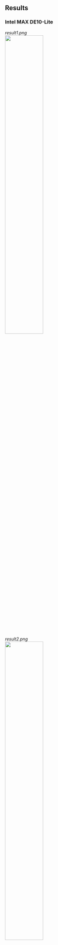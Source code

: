 ## Results
### Intel MAX DE10-Lite

*result1.png* <br>
<image src="https://raw.githubusercontent.com/robyzzz/isel-projects/master/LSD/tlab4/results/result1.png" width="50%">

*result2.png* <br>
<image src="https://raw.githubusercontent.com/robyzzz/isel-projects/master/LSD/tlab4/results/result2.png" width="50%">

*result3.png* <br>
<image src="https://raw.githubusercontent.com/robyzzz/isel-projects/master/LSD/tlab4/results/result3.png" width="50%">

*result4.png* <br>
<image src="https://raw.githubusercontent.com/robyzzz/isel-projects/master/LSD/tlab4/results/result4.png" width="50%">